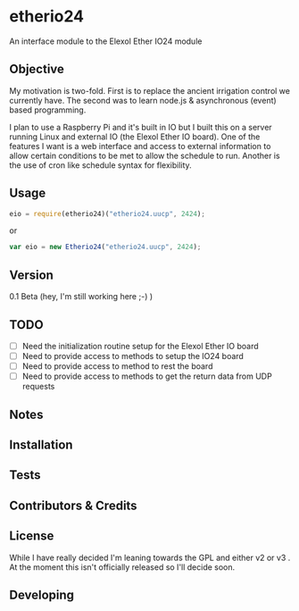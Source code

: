 etherio24
=========

An interface module to the Elexol Ether IO24 module

## Objective

My motivation is two-fold. First is to replace the ancient irrigation control we
currently have. The second was to learn node.js & asynchronous (event) based
programming.

I plan to use a Raspberry Pi and it's built in IO but I built this on a server
running Linux and external IO (the Elexol Ether IO board). One of the features
I want is a web interface and access to external information to allow certain
conditions to be met to allow the schedule to run. Another is the use of cron
like schedule syntax for flexibility. 

## Usage
```JavaScript
eio = require(etherio24)("etherio24.uucp", 2424);
```
or
```JavaScript
var eio = new Etherio24("etherio24.uucp", 2424);
```
## Version

0.1 Beta (hey, I'm still working here ;-) )

## TODO

- [ ] Need the initialization routine setup for the Elexol Ether IO board
- [ ] Need to provide access to methods to setup the IO24 board
- [ ] Need to provide access to method to rest the board
- [ ] Need to provide access to methods to get the return data from UDP requests

## Notes


## Installation

## Tests

## Contributors & Credits

## License
While I have really decided I'm leaning towards the GPL and either v2 or v3 . At the
moment this isn't officially released so I'll decide soon.

## Developing
